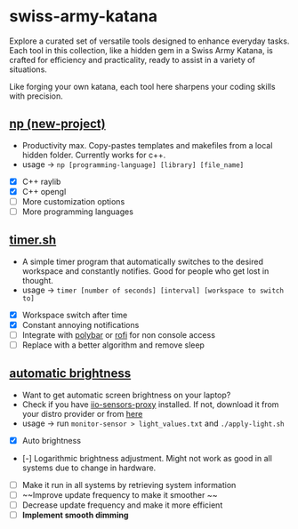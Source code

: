 # swiss-army-katana
Explore a curated set of versatile tools designed to enhance everyday tasks. Each tool in this collection, like a hidden gem in a Swiss Army Katana, is crafted for efficiency and practicality, ready to assist in a variety of situations.

Like forging your own katana, each tool here sharpens your coding skills with precision.

## [np (new-project)](https://github.com/bhu1-103/swiss-army-katana/tree/main/tools/template-handler) 
- Productivity max. Copy-pastes templates and makefiles from a local hidden folder. Currently works for c++.
- usage -> ` np [programming-language] [library] [file_name] `
- [x] C++ raylib
- [x] C++ opengl
- [ ] More customization options
- [ ] More programming languages

## [timer.sh](https://github.com/bhu1-103/swiss-army-katana/tree/main/tools/timer.sh) 
- A simple timer program that automatically switches to the desired workspace and constantly notifies. Good for people who get lost in thought.
- usage -> ` timer [number of seconds] [interval] [workspace to switch to] `
- [x] Workspace switch after time
- [x] Constant annoying notifications
- [ ] Integrate with [polybar](https://github.com/polybar/polybar) or [rofi](https://github.com/davatorium/rofi) for non console access
- [ ] Replace with a better algorithm and remove sleep

## [automatic brightness](https://github.com/bhu1-103/swiss-army-katana/tools/auto-brightness)
- Want to get automatic screen brightness on your laptop? 
- Check if you have [iio-sensors-proxy](https://gitlab.freedesktop.org/hadess/iio-sensor-proxy/) installed. If not, download it from your distro provider or from [here](https://gitlab.freedesktop.org/hadess/iio-sensor-proxy/)
- usage -> run `monitor-sensor > light_values.txt` and `./apply-light.sh`
- [x] Auto brightness
- [-] Logarithmic brightness adjustment. Might not work as good in all systems due to change in hardware.
- [ ] Make it run in all systems by retrieving system information
- [ ] ~~Improve update frequency to make it smoother ~~
- [ ] Decrease update frequency and make it more efficient
- [ ] **Implement smooth dimming**
